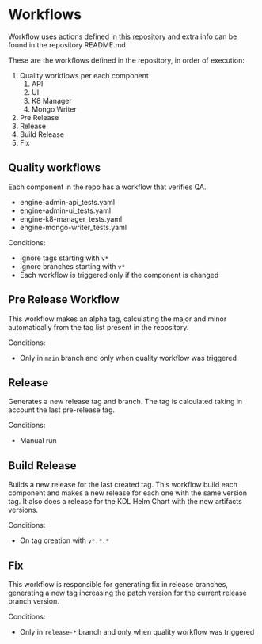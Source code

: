 # Workflows

Workflow uses actions defined in [this repository](https://github.com/intelygenz/action-product-version-tags) and extra
info can be found in the repository README.md

These are the workflows defined in the repository, in order of execution:

1. Quality workflows per each component
   1. API
   2. UI
   3. K8 Manager
   4. Mongo Writer
2. Pre Release
3. Release
4. Build Release
5. Fix

## Quality workflows

Each component in the repo has a workflow that verifies QA.

- engine-admin-api_tests.yaml
- engine-admin-ui_tests.yaml
- engine-k8-manager_tests.yaml
- engine-mongo-writer_tests.yaml

Conditions:

- Ignore tags starting with `v*`
- Ignore branches starting with `v*`
- Each workflow is triggered only if the component is changed

## Pre Release Workflow

This workflow makes an alpha tag, calculating the major and minor automatically from the tag list present in the repository.

Conditions:

- Only in `main` branch and only when quality workflow was triggered

## Release

Generates a new release tag and branch. The tag is calculated taking in account the last pre-release tag.

Conditions:

- Manual run

## Build Release

Builds a new release for the last created tag. This workflow build each component and makes a new release for each one
with the same version tag. It also does a release for the KDL Helm Chart with the new artifacts versions.

Conditions:

- On tag creation with `v*.*.*`

## Fix

This workflow is responsible for generating fix in release branches, generating a new tag increasing the patch version
for the current release branch version.

Conditions:

- Only in `release-*` branch and only when quality workflow was triggered

